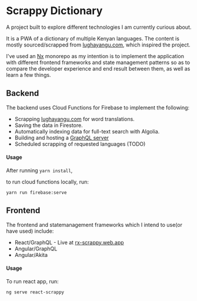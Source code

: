 # Scrappy Dictionary 

A project built to explore different technologies I am currently curious about.

It is a PWA of a dictionary of multiple Kenyan languages.
The content is mostly sourced/scrapped from [lughayangu.com](https://lughayangu.com), which inspired the project.

I've used an [Nx](https://nx.dev/) monorepo as my intention is to implement the application with different frontend frameworks and state management patterns so as to compare the developer experience and end result between them, as well as learn a few things.

## Backend
The backend uses Cloud Functions for Firebase to implement the following:
- Scrapping [lughayangu.com](https://lughayangu.com) for word translations.
- Saving the data in Firestore.
- Automatically indexing data for full-text search with Algolia.
- Building and hosting a [GraphQL server](https://us-central1-cloudfunc-101.cloudfunctions.net/scrappyApi)
- Scheduled scrapping of requested languages (TODO)

#### Usage
After running   ` yarn install `,

to run cloud functions locally, run:
```
yarn run firebase:serve
```

## Frontend

The frontend and statemanagement frameworks which I intend to use(or have used) include:
- React/GraphQL - Live at [rx-scrappy.web.app](https://rx-scrappy.web.app)
- Angular/GraphQL
- Angular/Akita


#### Usage

To run react app, run:
```
ng serve react-scrappy
```
